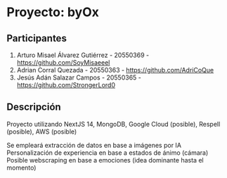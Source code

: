 # Proyecto: byOx

## Participantes

1. Arturo Misael Álvarez Gutiérrez - 20550369 - https://github.com/SoyMisaeeel
2. Adrian Corral Quezada - 20550363 - https://github.com/AdriCoQue
3. Jesús Adán Salazar Campos - 20550365 - https://github.com/StrongerLord0

## Descripción

Proyecto utilizando NextJS 14, MongoDB, Google Cloud (posible), Respell (posible), AWS (posible)

Se empleará extracción de datos en base a imágenes por IA  
Personalización de experiencia en base a estados de ánimo (cámara)  
Posible webscraping en base a emociones (idea dominante hasta el momento)  
 
